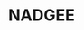 ---
lastmod: '2025-04-06T06:05:20+00:00'
latitude: -37.36617581
layout: suburb
longitude: 149.8601125
postcode: '2551'
state: NSW
title: NADGEE
url: /nsw/nadgee/
---